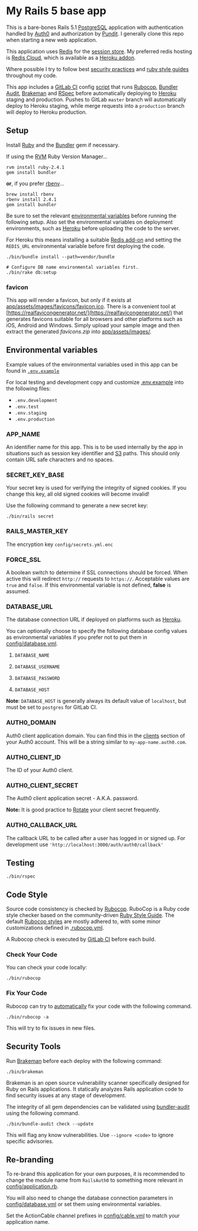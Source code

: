 # My Rails 5 base app

This is a bare-bones Rails 5.1 [PostgreSQL](https://www.postgresql.org/) application with authentication
handled by [Auth0](https://auth0.com/) and authorization by [Pundit](https://github.com/elabs/pundit).
I generally clone this repo when starting a new web application.

This application uses [Redis](https://redis.io/) for the [session store](config/initializers/session_store.rb).
My preferred redis hosting is [Redis Cloud](https://redislabs.com/), which is available as a
[Heroku addon](https://elements.heroku.com/addons/rediscloud).

Where possible I try to follow best [security practices](https://github.com/brunofacca/zen-rails-security-checklist)
and [ruby style guides](https://github.com/bbatsov/ruby-style-guide) throughout my code.

This app includes a [GitLab CI](https://about.gitlab.com/gitlab-ci/) config [script](.gitlab-ci.yml) that runs
[Rubocop](http://batsov.com/rubocop/), [Bundler Audit](https://github.com/rubysec/bundler-audit),
[Brakeman](http://brakemanscanner.org/) and [RSpec](http://rspec.info/) before automatically deploying to
[Heroku](https://www.heroku.com/) staging and production. Pushes to GitLab `master` branch will automatically deploy 
to Heroku staging, while merge requests into a `production` branch will deploy to Heroku production.

## Setup

Install [Ruby](https://www.ruby-lang.org/) and the [Bundler](http://bundler.io/) gem if necessary.

If using the [RVM](https://rvm.io/) Ruby Version Manager...

```shell
rvm install ruby-2.4.1
gem install bundler
```

**or**, if you prefer [rbenv](https://github.com/rbenv/rbenv)...

```shell
brew install rbenv
rbenv install 2.4.1
gem install bundler
```

Be sure to set the relevant [environmental variables](#env-vars) before running the following setup.
Also set the environmental variables on deployment environments, such as [Heroku](https://www.heroku.com/)
before uploading the code to the server. 

For Heroku this means installing a suitable
[Redis add-on](https://elements.heroku.com/search/addons?utf8=%E2%9C%93&q=redis) and setting the 
`REDIS_URL` environmental variable before first deploying the code.

```shell
./bin/bundle install --path=vendor/bundle

# Configure DB name environmental variables first.
./bin/rake db:setup
```

### favicon

This app will render a favicon, but only if it exists at 
[app/assets/images/favicons/favicon.ico](app/assets/images/favicons/favicon.ico).
There is a convenient tool at [https://realfavicongenerator.net/](https://realfavicongenerator.net/) 
that generates favicons suitable for all browsers and other platforms such as iOS, Android and Windows.
Simply upload your sample image and then extract the generated *favicons.zip* into 
[app/assets/images/](app/assets/images/).

## Environmental variables <a name="env-vars"></a>

Example values of the environmental variables used in this app can be found in [`.env.example`](.env.example)

For local testing and development copy and customize [.env.example](.env.example) into the following files:

* `.env.development`
* `.env.test`
* `.env.staging`
* `.env.production`


### APP_NAME

An identifier name for this app. This is to be used internally by the app
in situations such as session key identifier and [S3](https://aws.amazon.com/s3/) paths.
This should only contain URL safe characters and no spaces.

### SECRET_KEY_BASE

Your secret key is used for verifying the integrity of signed cookies.
If you change this key, all old signed cookies will become invalid!

Use the following command to generate a new secret key:

```shell 
./bin/rails secret 
``` 

### RAILS_MASTER_KEY
The encryption key `config/secrets.yml.enc`

### FORCE_SSL
A boolean switch to determine if SSL connections should be forced. When active this 
will redirect `http://` requests to `https://`.
Acceptable values are `true` and `false`. If this environmental variable is not
defined, **false** is assumed.

### DATABASE_URL

The database connection URL if deployed on platforms such as [Heroku](https://www.heroku.com/).

You can optionally choose to specify the following database config values as environmental variables
if you prefer not to put them in [config/database.yml](config/database.yml).

  1. `DATABASE_NAME`

  2. `DATABASE_USERNAME`

  3. `DATABASE_PASSWORD`
  
  4. `DATABASE_HOST`
  
**Note**: `DATABASE_HOST` is generally always its default value of `localhost`,
but must be set to `postgres` for GitLab CI.

### AUTH0_DOMAIN

Auth0 client application domain. You can find this in the [clients](https://manage.auth0.com/#/clients) 
section of your Auth0 account. This will be a string similar to `my-app-name.auth0.com`.

### AUTH0_CLIENT_ID

The ID of your Auth0 client.

### AUTH0_CLIENT_SECRET

The Auth0 client application secret - A.K.A. password.

**Note:** It is good practice to [Rotate](https://auth0.com/docs/api/management/v2#!/Clients/post_rotate_secret)
your client secret frequently.

### AUTH0_CALLBACK_URL

The callback URL to be called after a user has logged in or signed up. For development use
`'http://localhost:3000/auth/auth0/callback'`

## Testing

```shell
./bin/rspec
```

## Code Style

Source code consistency is checked by [Rubocop](http://batsov.com/rubocop/).
RuboCop is a Ruby code style checker based on the community-driven
[Ruby Style Guide](https://github.com/bbatsov/ruby-style-guide).
The default [Rubocop styles](https://github.com/bbatsov/rubocop/blob/master/config/default.yml)
are mostly adhered to, with some minor customizations defined in [.rubocop.yml](.rubocop.yml).

A Rubocop check is executed by [GitLab CI](https://about.gitlab.com/gitlab-ci/) before each build.

### Check Your Code

You can check your code locally:

```shell
./bin/rubocop
```

### Fix Your Code

Rubocop can try to [automatically](https://github.com/bbatsov/rubocop/wiki/Automatic-Corrections)
fix your code with the following command.

```shell
./bin/rubocop -a
```

This will try to fix issues in new files.

## Security Tools

Run [Brakeman](http://brakemanscanner.org/) before each deploy with the following command:

```shell
./bin/brakeman
```

Brakeman is an open source vulnerability scanner specifically designed for Ruby on Rails applications.
It statically analyzes Rails application code to find security issues at any stage of development.

The integrity of all gem dependencies can be validated using [bundler-audit](https://github.com/rubysec/bundler-audit)
using the following command.

```shell
./bin/bundle-audit check --update
```

This will flag any know vulnerabilities. Use `--ignore <code>` to ignore specific advisories.

## Re-branding

To re-brand this application for your own purposes, it is recommended to change the module name from `RailsAuth0`
to something more relevant in [config/application.rb](config/application.rb).

You will also need to change the database connection parameters in [config/database.yml](config/database.yml)
or set them using environmental variables.

Set the ActionCable channel prefixes in [config/cable.yml](config/cable.yml) to match your application name.
